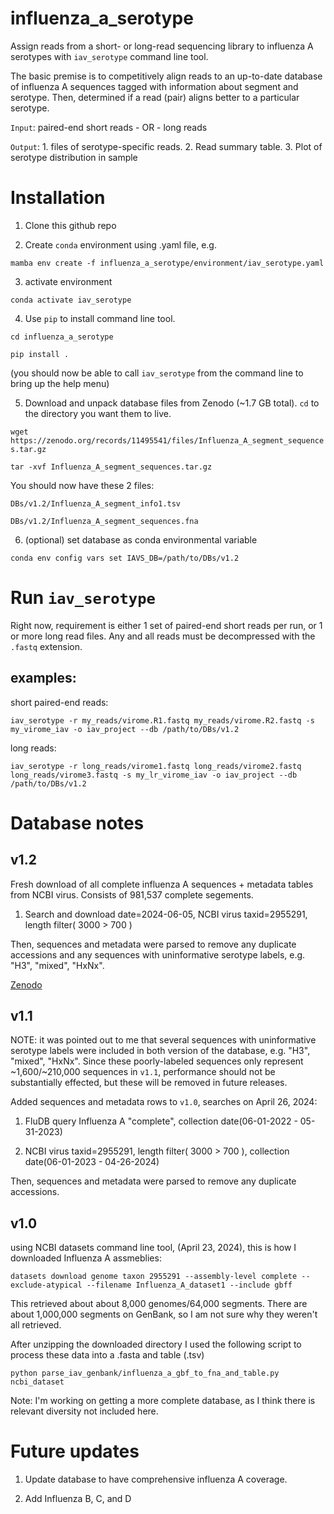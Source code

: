 # influenza_a_serotype
 Assign reads from a short- or long-read sequencing library to influenza A serotypes with `iav_serotype` command line tool.


 The basic premise is to competitively align reads to an up-to-date database of influenza A sequences tagged with information about segment and serotype. Then, determined if a read (pair) aligns better to a particular serotype.

`Input`: paired-end short reads - OR - long reads

`Output`: 1. files of serotype-specific reads. 2. Read summary table. 3. Plot of serotype distribution in sample
 

# Installation

1) Clone this github repo

2) Create `conda` environment using .yaml file, e.g.

`mamba env create -f influenza_a_serotype/environment/iav_serotype.yaml`

3) activate environment

`conda activate iav_serotype`

4) Use `pip` to install command line tool.

`cd influenza_a_serotype`

`pip install .`

(you should now be able to call `iav_serotype` from the command line to bring up the help menu)

5) Download and unpack database files from Zenodo (~1.7 GB total). `cd` to the directory you want them to live.

`wget https://zenodo.org/records/11495541/files/Influenza_A_segment_sequences.tar.gz`


`tar -xvf Influenza_A_segment_sequences.tar.gz`


You should now have these 2 files:

`DBs/v1.2/Influenza_A_segment_info1.tsv`

`DBs/v1.2/Influenza_A_segment_sequences.fna`

6) (optional) set database as conda environmental variable

`conda env config vars set IAVS_DB=/path/to/DBs/v1.2`

# Run `iav_serotype`

Right now, requirement is either 1 set of paired-end short reads per run, or 1 or more long read files. Any and all reads must be decompressed with the `.fastq` extension.

## examples:

short paired-end reads:

`iav_serotype -r my_reads/virome.R1.fastq my_reads/virome.R2.fastq -s my_virome_iav -o iav_project --db /path/to/DBs/v1.2`

long reads:

`iav_serotype -r long_reads/virome1.fastq long_reads/virome2.fastq long_reads/virome3.fastq -s my_lr_virome_iav -o iav_project --db /path/to/DBs/v1.2`

# Database notes

## v1.2

Fresh download of all complete influenza A sequences + metadata tables from NCBI virus. Consists of 981,537 complete segements.

1) Search and download date=2024-06-05, NCBI virus taxid=2955291, length filter( 3000 > 700 )

Then, sequences and metadata were parsed to remove any duplicate accessions and any sequences with uninformative serotype labels, e.g. "H3", "mixed", "HxNx".

[Zenodo](https://zenodo.org/records/11495541)

## v1.1

NOTE: it was pointed out to me that several sequences with uninformative serotype labels were included in both version of the database, e.g. "H3", "mixed", "HxNx". Since these poorly-labeled sequences only represent ~1,600/~210,000 sequences in `v1.1`, performance should not be substantially effected, but these will be removed in future releases.

Added sequences and metadata rows to `v1.0`, searches on April 26, 2024:

1) FluDB query Influenza A "complete", collection date(06-01-2022 - 05-31-2023)

2) NCBI virus taxid=2955291, length filter( 3000 > 700 ), collection date(06-01-2023 - 04-26-2024)

Then, sequences and metadata were parsed to remove any duplicate accessions.

## v1.0
using NCBI datasets command line tool, (April 23, 2024), this is how I downloaded Influenza A assmeblies:

`datasets download genome taxon 2955291 --assembly-level complete --exclude-atypical --filename Influenza_A_dataset1 --include gbff`

This retrieved about about 8,000 genomes/64,000 segments. There are about 1,000,000 segments on GenBank, so I am not sure why they weren't all retrieved.

After unzipping the downloaded directory I used the following script to process these data into a .fasta and table (.tsv)

`python parse_iav_genbank/influenza_a_gbf_to_fna_and_table.py ncbi_dataset`

Note: I'm working on getting a more complete database, as I think there is relevant diversity not included here.


# Future updates

1) Update database to have comprehensive influenza A coverage.

2) Add Influenza B, C, and D
